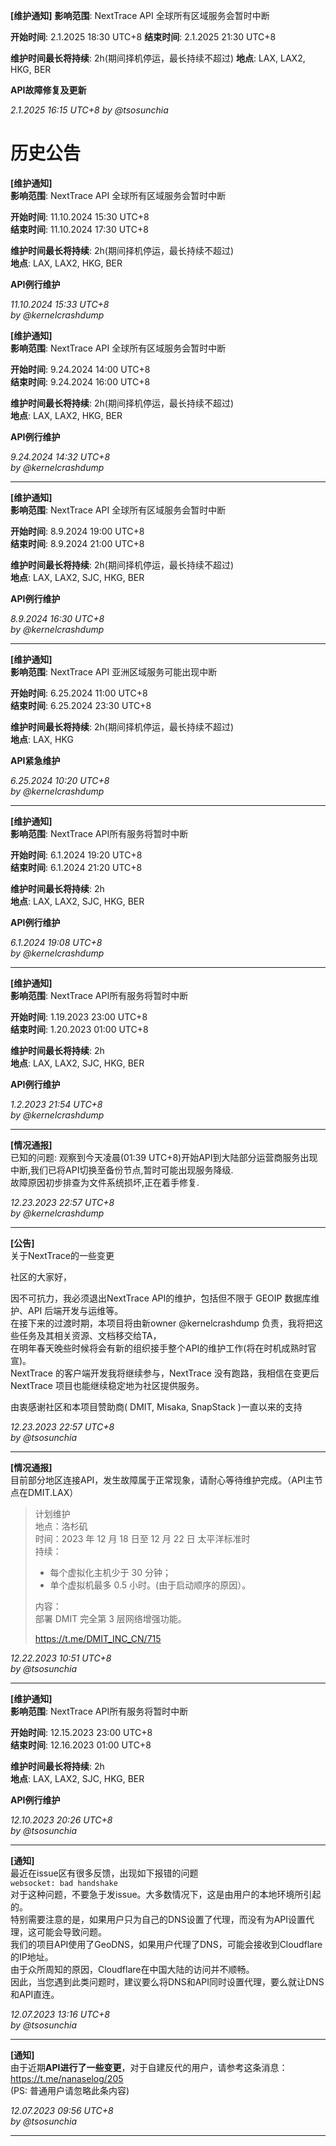 **[维护通知]**
**影响范围**: NextTrace API 全球所有区域服务会暂时中断

**开始时间**: 2.1.2025 18:30 UTC+8
**结束时间**: 2.1.2025 21:30 UTC+8

**维护时间最长将持续**: 2h(期间择机停运，最长持续不超过)
**地点**: LAX, LAX2, HKG, BER

**API故障修复及更新**

_2.1.2025 16:15 UTC+8_
_by @tsosunchia_

# 历史公告

**[维护通知]**  
**影响范围**: NextTrace API 全球所有区域服务会暂时中断

**开始时间**: 11.10.2024 15:30 UTC+8  
**结束时间**: 11.10.2024 17:30 UTC+8

**维护时间最长将持续**: 2h(期间择机停运，最长持续不超过)  
**地点**: LAX, LAX2, HKG, BER

**API例行维护**

_11.10.2024 15:33 UTC+8_  
_by @kernelcrashdump_  

**[维护通知]**  
**影响范围**: NextTrace API 全球所有区域服务会暂时中断

**开始时间**: 9.24.2024 14:00 UTC+8  
**结束时间**: 9.24.2024 16:00 UTC+8

**维护时间最长将持续**: 2h(期间择机停运，最长持续不超过)  
**地点**: LAX, LAX2, HKG, BER

**API例行维护**

_9.24.2024 14:32 UTC+8_  
_by @kernelcrashdump_  

-----------------

**[维护通知]**  
**影响范围**: NextTrace API 全球所有区域服务会暂时中断

**开始时间**: 8.9.2024 19:00 UTC+8  
**结束时间**: 8.9.2024 21:00 UTC+8

**维护时间最长将持续**: 2h(期间择机停运，最长持续不超过)  
**地点**: LAX, LAX2, SJC, HKG, BER

**API例行维护**

_8.9.2024 16:30 UTC+8_  
_by @kernelcrashdump_  

-----------------

**[维护通知]**  
**影响范围**: NextTrace API 亚洲区域服务可能出现中断

**开始时间**: 6.25.2024 11:00 UTC+8  
**结束时间**: 6.25.2024 23:30 UTC+8

**维护时间最长将持续**: 2h(期间择机停运，最长持续不超过)  
**地点**: LAX, HKG

**API紧急维护**

_6.25.2024 10:20 UTC+8_  
_by @kernelcrashdump_  

-----------------

**[维护通知]**  
**影响范围**: NextTrace API所有服务将暂时中断

**开始时间**: 6.1.2024 19:20 UTC+8  
**结束时间**: 6.1.2024 21:20 UTC+8

**维护时间最长将持续**: 2h  
**地点**: LAX, LAX2, SJC, HKG, BER

**API例行维护**

_6.1.2024 19:08 UTC+8_  
_by @kernelcrashdump_  

-----------------

**[维护通知]**  
**影响范围**: NextTrace API所有服务将暂时中断

**开始时间**: 1.19.2023 23:00 UTC+8  
**结束时间**: 1.20.2023 01:00 UTC+8

**维护时间最长将持续**: 2h  
**地点**: LAX, LAX2, SJC, HKG, BER

**API例行维护**

_1.2.2023 21:54 UTC+8_  
_by @kernelcrashdump_  

-----------------

**[情况通报]**  
已知的问题: 观察到今天凌晨(01:39 UTC+8)开始API到大陆部分运营商服务出现中断,我们已将API切换至备份节点,暂时可能出现服务降级.  
故障原因初步排查为文件系统损坏,正在着手修复.  
  
_12.23.2023 22:57 UTC+8_  
_by @kernelcrashdump_  

-----------------

**[公告]**  
关于NextTrace的一些变更  
  
社区的大家好，  
  
因不可抗力，我必须退出NextTrace API的维护，包括但不限于 GEOIP 数据库维护、API 后端开发与运维等。  
在接下来的过渡时期，本项目将由新owner @kernelcrashdump 负责，我将把这些任务及其相关资源、文档移交给TA，  
在明年春天晚些时候将会有新的组织接手整个API的维护工作(将在时机成熟时官宣)。  
NextTrace 的客户端开发我将继续参与，NextTrace 没有跑路，我相信在变更后 NextTrace 项目也能继续稳定地为社区提供服务。  
  
由衷感谢社区和本项目赞助商( DMIT, Misaka, SnapStack )一直以来的支持  
  
_12.23.2023 22:57 UTC+8_  
_by @tsosunchia_  

-----------------

**[情况通报]**  
目前部分地区连接API，发生故障属于正常现象，请耐心等待维护完成。（API主节点在DMIT.LAX）  
>计划维护  
>地点：洛杉矶  
>时间：2023 年 12 月 18 日至 12 月 22 日 太平洋标准时  
>持续：  
>- 每个虚拟化主机少于 30 分钟；   
>- 单个虚拟机最多 0.5 小时。(由于启动顺序的原因）。  
>  
>内容：   
>部署 DMIT 完全第 3 层网络增强功能。  
>  
>https://t.me/DMIT_INC_CN/715  

_12.22.2023 10:51 UTC+8_  
_by @tsosunchia_

-----------------

**[维护通知]**  
**影响范围**: NextTrace API所有服务将暂时中断

**开始时间**: 12.15.2023 23:00 UTC+8  
**结束时间**: 12.16.2023 01:00 UTC+8

**维护时间最长将持续**: 2h  
**地点**: LAX, LAX2, SJC, HKG, BER

**API例行维护**

_12.10.2023 20:26 UTC+8_  
_by @tsosunchia_  

-----------------

**[通知]**  
最近在issue区有很多反馈，出现如下报错的问题  
`websocket: bad handshake`  
对于这种问题，不要急于发issue。大多数情况下，这是由用户的本地环境所引起的。  
特别需要注意的是，如果用户只为自己的DNS设置了代理，而没有为API设置代理，这可能会导致问题。  
我们的项目API使用了GeoDNS，如果用户代理了DNS，可能会接收到Cloudflare的IP地址。  
由于众所周知的原因，Cloudflare在中国大陆的访问并不顺畅。  
因此，当您遇到此类问题时，建议要么将DNS和API同时设置代理，要么就让DNS和API直连。

_12.07.2023 13:16 UTC+8_  
_by @tsosunchia_

-----------------

**[通知]**  
由于近期**API进行了一些变更**，对于自建反代的用户，请参考这条消息：  
https://t.me/nanaselog/205  
(PS: 普通用户请忽略此条内容)

_12.07.2023 09:56 UTC+8_  
_by @tsosunchia_

-----------------


